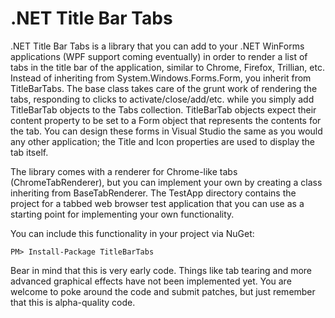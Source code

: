 .NET Title Bar Tabs
===================

.NET Title Bar Tabs is a library that you can add to your .NET WinForms applications (WPF support coming eventually) in order to render a list of tabs in the title bar of the application, similar to Chrome, Firefox, Trillian, etc.  Instead of inheriting from System.Windows.Forms.Form, you inherit from TitleBarTabs.  The base class takes care of the grunt work of rendering the tabs, responding to clicks to activate/close/add/etc. while you simply add TitleBarTab objects to the Tabs collection.  TitleBarTab objects expect their content property to be set to a Form object that represents the contents for the tab.  You can design these forms in Visual Studio the same as you would any other application; the Title and Icon properties are used to display the tab itself.

The library comes with a renderer for Chrome-like tabs (ChromeTabRenderer), but you can implement your own by creating a class inheriting from BaseTabRenderer.  The TestApp directory contains the project for a tabbed web browser test application that you can use as a starting point for implementing your own functionality.

You can include this functionality in your project via NuGet:

    PM> Install-Package TitleBarTabs

Bear in mind that this is very early code.  Things like tab tearing and more advanced graphical effects have not been implemented yet.  You are welcome to poke around the code and submit patches, but just remember that this is alpha-quality code.
